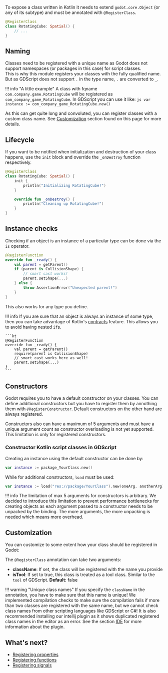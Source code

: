 To expose a class written in Kotlin it needs to extend `godot.core.Object` (or any of its subtype) and must be annotated with `@RegisterClass`.

```kt
@RegisterClass
class RotatingCube: Spatial() {
    // ...
}
```

## Naming
Classes need to be registered with a unique name as Godot does not support namespaces (or packages in this case) for script classes.  
This is why this module registers your classes with the fully qualified name. But as GDScript does not support `.` in the type name, `.` are converted to `_`.  

!!! info "A little example"
    A class with fqname `com.company.game.RotatingCube` will be registered as `com_company_game_RotatingCube`. In GDScript you can use it like:
    ```js
    var instance := com_company_game_RotatingCube.new()
    ```  

As this can get quite long and convoluted, you can register classes with a custom class name. See [Customization](#customization) section found on this page for more details.

## Lifecycle
If you want to be notified when initialization and destruction of your class happens, use the `init` block and override the `_onDestroy` function respectively.

```kt
@RegisterClass
class RotatingCube: Spatial() {
    init {
        println("Initializing RotatingCube!")
    }

    override fun _onDestroy() {
        println("Cleaning up RotatingCube!")
    }
}
```

## Instance checks
Checking if an object is an instance of a particular type can be done via the `is` operator.

```kt
@RegisterFunction
override fun _ready() {
    val parent = getParent()
    if (parent is CollisionShape) {
        // smart cast works!
        parent.setShape(...)
    } else {
        throw AssertionError("Unexpected parent!")
    }
}
```

This also works for any type you define.

!!! info
    If you are sure that an object is always an instance of some type, then you can take advantage of Kotlin's [contracts](https://kotlinlang.org/docs/reference/whatsnew13.html#contracts) feature. This allows you to avoid having nested `if`s.

    ```kt
    @RegisterFunction
    override fun _ready() {
        val parent = getParent()
        require(parent is CollisionShape)
        // smart cast works here as well!
        parent.setShape(...)
    }
    ```

## Constructors
Godot requires you to have a default constructor on your classes. You can define additional constructors but you have to register them by annothing them with `@RegisterConstructor`. Default constructors on the other hand are always registered.

Constructors also can have a maximum of 5 arguments and must have a unique argument count as constructor overloading is not yet supported. This limitation is only for registered constructors.

### Constructor Kotlin script classes in GDScript
Creating an instance using the default constructor can be done by:

```kt
var instance := package_YourClass.new()
```

While for additional constructors, `load` must be used:

```kt
var instance := load("res://package/YourClass").new(oneArg, anotherArg)
```

!!! info
    The limitation of max 5 arguments for constructors is arbitrary. We decided to introduce this limitation to prevent performance bottlenecks for creating objects as each argument passed to a constructor needs to be unpacked by the binding. The more arguments, the more unpacking is needed which means more overhead.


## Customization
You can customize to some extent how your class should be registered in Godot:

The `@RegisterClass` annotation can take two arguments:

- **className**: If set, the class will be registered with the name you provide
- **isTool**: If set to true, this class is treated as a tool class. Similar to the `tool` of GDScript. **Default:** false

!!! warning "Unique class names"
    If you specify the `className` in the annotation, you have to make sure that this name is unique!
    We implemented compilation checks to make sure the compilation fails if more than two classes are registered with the same name, but we cannot check class names from other scripting languages like GDScript or C#!
    It is also recommended installing our intellij plugin as it shows duplicated registered class names in the editor as an error. See the section [IDE](../getting-started/ide.md) for more information about the plugin.

## What's next?
 - [Registering properties](properties.md)
 - [Registering functions](functions.md)
 - [Registering signals](signals.md)
